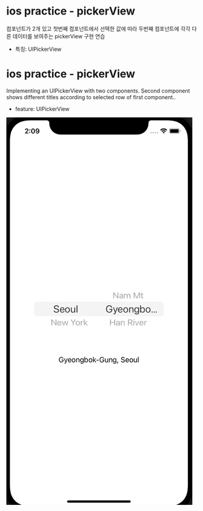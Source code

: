 # ios practice - pickerView
컴포넌트가 2개 있고 첫번째 컴포넌트에서 선택한 값에 따라 두번째 컴포넌트에 각각 다른 데이터를 보여주는 pickerView 구현 연습
* 특징: UIPickerView

# ios practice - pickerView
Implementing an UIPickerView with two components. Second component shows different titles according to selected row of first component..
* feature: UIPickerView

![pickerview practice screenshot](https://github.com/lyj-ooz/ex-pickerView/blob/master/screenshot.png)